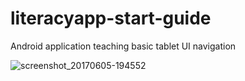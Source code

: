 # literacyapp-start-guide
Android application teaching basic tablet UI navigation

![screenshot_20170605-194552](https://cloud.githubusercontent.com/assets/15718174/26795982/fee64200-4a27-11e7-9c2a-e000efefda3a.png)
